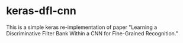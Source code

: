 # keras-dfl-cnn

This is a simple keras re-implementation of paper "Learning a Discriminative Filter Bank Within a CNN for Fine-Grained Recognition."

